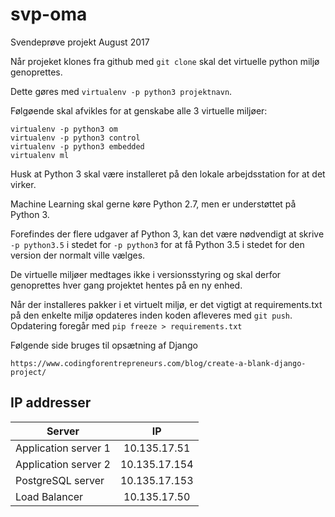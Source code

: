 # svp-oma
Svendeprøve projekt August 2017

Når projeket klones fra github med `git clone` skal det virtuelle python miljø genoprettes.

Dette gøres med `virtualenv -p python3 projektnavn`.

Følgøende skal afvikles for at genskabe alle 3 virtuelle miljøer:
```
virtualenv -p python3 om
virtualenv -p python3 control
virtualenv -p python3 embedded
virtualenv ml
```

Husk at Python 3 skal være installeret på den lokale arbejdsstation for at det virker.

Machine Learning skal gerne køre Python 2.7, men er understøttet på Python 3.

Forefindes der flere udgaver af Python 3, kan det være nødvendigt at skrive `-p python3.5` i stedet for `-p python3` for at få Python 3.5 i stedet for den version der normalt ville vælges.

De virtuelle miljøer medtages ikke i versionsstyring og skal derfor genoprettes hver gang projektet hentes på en ny enhed.

Når der installeres pakker i et virtuelt miljø, er det vigtigt at requirements.txt på den enkelte miljø opdateres inden koden afleveres med `git push`.
Opdatering foregår med `pip freeze > requirements.txt`

Følgende side bruges til opsætning af Django
```
https://www.codingforentrepreneurs.com/blog/create-a-blank-django-project/
```
## IP addresser
| Server        | IP            |
| ------------- |:-------------:|
| Application server 1 |10.135.17.51 |
| Application server 2 |10.135.17.154 |
| PostgreSQL server |10.135.17.153 |
| Load Balancer |10.135.17.50 |

